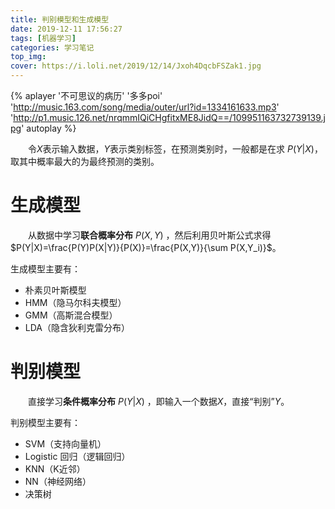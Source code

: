 ```yaml
---
title: 判别模型和生成模型
date: 2019-12-11 17:56:27
tags: [机器学习]
categories: 学习笔记
top_img: 
cover: https://i.loli.net/2019/12/14/Jxoh4DqcbFSZak1.jpg
---
```


{% aplayer '不可思议的病历' '多多poi' 'http://music.163.com/song/media/outer/url?id=1334161633.mp3' 'http://p1.music.126.net/nrqmmIQiCHgfitxME8JidQ==/109951163732739139.jpg' autoplay %}

&emsp;&emsp;令$X$表示输入数据，$Y$表示类别标签，在预测类别时，一般都是在求 $P(Y|X)$，取其中概率最大的为最终预测的类别。

# 生成模型
&emsp;&emsp;从数据中学习**联合概率分布** $P(X, Y)$ ，然后利用贝叶斯公式求得 $P(Y|X)=\frac{P(Y)P(X|Y)}{P(X)}=\frac{P(X,Y)}{\sum P(X,Y_i)}$。

生成模型主要有：

- 朴素贝叶斯模型
- HMM（隐马尔科夫模型）
- GMM（高斯混合模型）
- LDA（隐含狄利克雷分布）

# 判别模型
&emsp;&emsp;直接学习**条件概率分布** $P(Y|X)$ ，即输入一个数据$X$，直接“判别”$Y$。

判别模型主要有：
- SVM（支持向量机）
- Logistic 回归（逻辑回归）
- KNN（K近邻）
- NN（神经网络）
- 决策树
